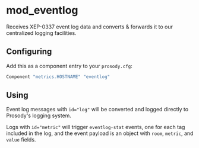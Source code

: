 # mod\_eventlog

Receives XEP-0337 event log data and converts & forwards it to our centralized logging facilities.

## Configuring

Add this as a component entry to your `prosody.cfg`:

```lua
Component "metrics.HOSTNAME" "eventlog"
```

## Using

Event log messages with `id="log"` will be converted and logged directly to Prosody's logging system.

Logs with `id="metric"` will trigger `eventlog-stat` events, one for each tag included in the log, and the event payload is an object with `room`, `metric`, and `value` fields.
